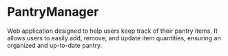 # PantryManager
Web application designed to help users keep track of their pantry items. It allows users to easily add, remove, and update item quantities, ensuring an organized and up-to-date pantry.

